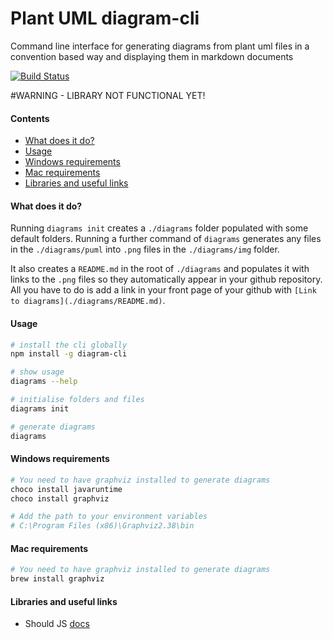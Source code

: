 # Plant UML diagram-cli
Command line interface for generating diagrams from plant uml files in a convention based way and displaying them in markdown documents

[![Build Status](https://travis-ci.org/bapti/diagram-cli.svg?branch=master)](https://travis-ci.org/bapti/diagram-cli)


#WARNING - LIBRARY NOT FUNCTIONAL YET!

#### Contents

- [What does it do?](#what-does-it-do)
- [Usage](#usage)
- [Windows requirements](#windows-requirements)
- [Mac requirements](#mac-requirements)
- [Libraries and useful links](#libraries-and-useful-links)

#### What does it do?

Running `diagrams init` creates a `./diagrams` folder populated with some default folders.  Running a further command of `diagrams` generates any files in the `./diagrams/puml` into `.png` files in the `./diagrams/img` folder.  

It also creates a `README.md` in the root of `./diagrams` and populates it with links to the `.png` files so they automatically appear in your github repository. All you have to do is add a link in your front page of your github with `[Link to diagrams](./diagrams/README.md)`.

#### Usage

```sh
# install the cli globally
npm install -g diagram-cli

# show usage
diagrams --help

# initialise folders and files
diagrams init

# generate diagrams
diagrams
```

#### Windows requirements

```sh
# You need to have graphviz installed to generate diagrams
choco install javaruntime
choco install graphviz

# Add the path to your environment variables
# C:\Program Files (x86)\Graphviz2.38\bin
```

#### Mac requirements

```sh
# You need to have graphviz installed to generate diagrams
brew install graphviz
```

#### Libraries and useful links

- Should JS [docs](http://unitjs.com/guide/should-js.html)
